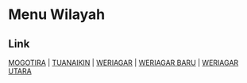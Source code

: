 # Menu Wilayah

## Link

[MOGOTIRA](https://github.com/gigit-pemilu/pemilu-2024-92-papua-barat/tree/main/pileg-dpr/hitung-suara/sub/92-papua-barat/sub/06-teluk-bintuni/sub/21-weriagar/sub/2002-mogotira)
 | 
[TUANAIKIN](https://github.com/gigit-pemilu/pemilu-2024-92-papua-barat/tree/main/pileg-dpr/hitung-suara/sub/92-papua-barat/sub/06-teluk-bintuni/sub/21-weriagar/sub/2005-tuanaikin)
 | 
[WERIAGAR](https://github.com/gigit-pemilu/pemilu-2024-92-papua-barat/tree/main/pileg-dpr/hitung-suara/sub/92-papua-barat/sub/06-teluk-bintuni/sub/21-weriagar/sub/2001-weriagar)
 | 
[WERIAGAR BARU](https://github.com/gigit-pemilu/pemilu-2024-92-papua-barat/tree/main/pileg-dpr/hitung-suara/sub/92-papua-barat/sub/06-teluk-bintuni/sub/21-weriagar/sub/2003-weriagar-baru)
 | 
[WERIAGAR UTARA](https://github.com/gigit-pemilu/pemilu-2024-92-papua-barat/tree/main/pileg-dpr/hitung-suara/sub/92-papua-barat/sub/06-teluk-bintuni/sub/21-weriagar/sub/2004-weriagar-utara)

